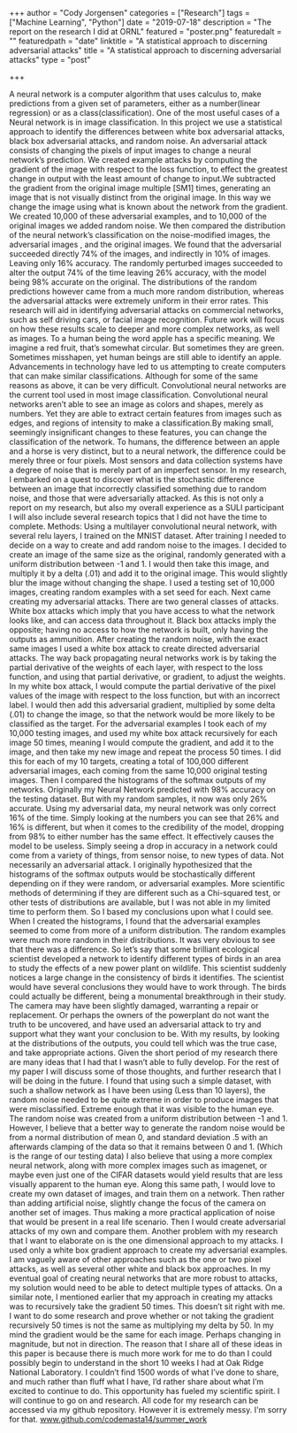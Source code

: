 +++
author = "Cody Jorgensen"
categories = ["Research"]
tags = ["Machine Learning", "Python"]
date = "2019-07-18"
description = "The report on the research I did at ORNL"
featured = "poster.png"
featuredalt = ""
featuredpath = "date"
linktitle = "A statistical approach to discerning adversarial attacks"
title = "A statistical approach to discerning adversarial attacks"
type = "post"

+++

A neural network is a computer algorithm that uses calculus to,  make predictions from a given set of parameters, either as a number(linear regression) or as a class(classification). One of the most useful cases of a Neural network is in image classification. In this project we use a statistical approach to identify the differences between white box adversarial attacks, black box adversarial attacks, and random noise. An adversarial attack consists of changing the pixels of input images to change a neural network’s prediction. We created example attacks by computing the gradient of the image with respect to the loss function, to effect the greatest change in output with the least amount of change to input.We subtracted the gradient from the original image multiple [SM1] times, generating an image that is not visually distinct from the original image. In this way we change the image using what is known about the network from the gradient. We created 10,000 of these adversarial examples, and to 10,000 of the original images we added random noise. We then compared the distribution of the neural network’s classification on the noise-modified images, the adversarial images , and the original images. We found that the adversarial succeeded directly 74% of the images, and indirectly in 10% of images. Leaving only 16% accuracy. The randomly perturbed images succeeded to alter the output 74% of the time leaving 26% accuracy, with the model being 98% accurate on the original. The distributions of the random predictions however came from a much more random distribution, whereas the adversarial attacks were extremely uniform in their error rates. This research will aid in identifying adversarial attacks on commercial networks, such as self driving cars, or facial image recognition. Future work will focus on how these results scale to deeper and more complex networks, as well as images.
To a human being the word apple has a specific meaning. We imagine a red fruit, that’s somewhat circular. But sometimes they are green. Sometimes misshapen, yet human beings are still able to identify an apple. Advancements in technology have led to us attempting to create computers that can make similar classifications. Although for some of the same reasons as above, it can be very difficult. Convolutional neural networks are the current tool used in most image classification.
Convolutional neural networks aren’t able to see an image as colors and shapes, merely as numbers. Yet they are able to extract certain features from images such as edges, and regions of intensity to make a classification.By making small, seemingly insignificant changes to these features, you can change the classification of the network. To humans, the difference between an apple and a horse is very distinct, but to a neural network, the difference could be merely three or four pixels.
Most sensors and data collection systems have a degree of noise that is merely part of an imperfect sensor. In my research, I embarked on a quest to discover what is the stochastic difference between an image that incorrectly classified something due to random noise, and those that were adversarially attacked. 
As this is not only a report on my research, but also my overall experience as a SULI participant I will also include several research topics that I did not have the time to complete.
Methods:
Using a multilayer convolutional neural network, with several relu layers, I trained on the MNIST dataset. After training I needed to decide on a way to create and add random noise to the images. I decided to create an image of the same size as the original, randomly generated with a uniform distribution between -1 and 1. I would then take this image, and multiply it by a delta (.01) and add it to the original image. This would slightly blur the image without changing the shape. I used a testing set of 10,000 images, creating random examples with a set seed for each.
Next came creating my adversarial attacks. There are two general classes of attacks. White box attacks which imply that you have access to what the network looks like, and can access data throughout it. Black box attacks imply the opposite; having no access to how the network is built, only having the outputs as ammunition.
After creating the random noise, with the exact same images I used a white box attack to create directed adversarial attacks. The way back propagating neural networks work is by taking the partial derivative of the weights of each layer, with respect to the loss function, and using that partial derivative, or gradient, to adjust the weights. In my white box attack, I would compute the partial derivative of the pixel values of the image with respect to the loss function, but with an incorrect label. I would then add this adversarial gradient, multiplied by some delta (.01) to change the image, so that the network would be more likely to be classified as the target.
For the adversarial examples I took each of my 10,000 testing images, and used my white box attack recursively for each image 50 times, meaning I would compute the gradient, and add it to the image, and then take my new image and repeat the process 50 times. I did this for each of my 10 targets, creating a total of 100,000 different adversarial images, each coming from the same 10,000 original testing images.
Then I compared the histograms of the softmax outputs of my networks. 
Originally my Neural Network predicted with 98% accuracy on the testing dataset. But with my random samples, it now was only 26% accurate. Using my adversarial data, my neural network was only correct 16% of the time. Simply looking at the numbers you can see that 26% and 16% is different, but when it comes to the credibility of the model, dropping from 98% to either number has the same effect. It effectively causes the model to be useless. 
Simply seeing a drop in accuracy in a network could come from a variety of things, from sensor noise, to new types of data. Not necessarily an adversarial attack. I originally hypothesized that the histograms of the softmax outputs would be stochastically different depending on if they were random, or adversarial examples. More scientific methods of determining if they are different such as a Chi-squared test, or other tests of distributions are available, but I was not able in my limited time to perform them. So I based my conclusions upon what I could see. When I created the histograms, I found that the adversarial examples seemed to come from more of a uniform distribution. The random examples were much more random in their distributions. It was very obvious to see that there was a difference. So let’s say that some brilliant ecological scientist developed a network to identify different types of birds in an area to study the effects of a new power plant on wildlife. This scientist suddenly notices a large change in the consistency of birds it identifies. The scientist would have several conclusions they would have to work through. The birds could actually be different, being a monumental breakthrough in their study. The camera may have been slightly damaged, warranting a repair or replacement. Or perhaps the owners of the powerplant do not want the truth to be uncovered, and have used an adversarial attack to try and support what they want your conclusion to be. With my results, by looking at the distributions of the outputs, you could tell which was the true case, and take appropriate actions.
 Given the short period of my research there are many ideas that I had that I wasn’t able to fully develop. For the rest of my paper I will discuss some of those thoughts, and further research that I will be doing in the future. I found that using such a simple dataset, with such a shallow network as I have been using (Less than 10 layers), the random noise needed to be quite extreme in order to produce images that were misclassified. Extreme enough that it was visible to the human eye. The random noise was created from a uniform distribution between -1 and 1. However, I believe that a better way to generate the random noise would be from a normal distribution of mean 0, and standard deviation .5 with an afterwards clamping of the data so that it remains between 0 and 1. (Which is the range of our testing data) I also believe that using a more complex neural network, along with more complex images such as imagenet, or maybe even just one of the CIFAR datasets would yield results that are less visually apparent to the human eye. Along this same path, I would love to create my own dataset of images, and train them on a network. Then rather than adding artificial noise, slightly change the focus of the camera on another set of images. Thus making a more practical application of noise that would be present in a real life scenario. Then I would create adversarial attacks of my own and compare them. Another problem with my research that I want to elaborate on is the one dimensional approach to my attacks. I used only a white box gradient approach to create my adversarial examples. I am vaguely aware of other approaches such as the one or two pixel attacks, as well as several other white and black box approaches. In my eventual goal of creating neural networks that are more robust to attacks, my solution would need to be able to detect multiple types of attacks. On a similar note, I mentioned earlier that my approach in creating my attacks was to recursively take the gradient 50 times. This doesn’t sit right with me. I want to do some research and prove whether or not taking the gradient recursively 50 times is not the same as multiplying my delta by 50. In my mind the gradient would be the same for each image. Perhaps changing in magnitude, but not in direction. The reason that I share all of these ideas in this paper is because there is much more work for me to do than I could possibly begin to understand in the short 10 weeks I had at Oak Ridge National Laboratory. I couldn’t find 1500 words of what I’ve done to share, and much rather than fluff what I have, I’d rather share about what I’m excited to continue to do. This opportunity has fueled my scientific spirit. I will continue to go on and research. 
 All code for my research can be accessed via my github repository. However it is extremely messy. I'm sorry for that.
 www.github.com/codemasta14/summer_work
